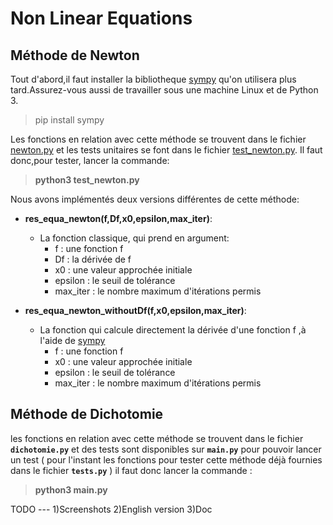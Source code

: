 # Non Linear Equations
## Méthode de Newton
 Tout d'abord,il faut installer la bibliotheque [sympy](https://www.sympy.org/en/index.html "sympy doc") qu'on utilisera plus tard.Assurez-vous aussi de travailler sous une machine Linux et de Python 3.
 > pip install sympy 
 
 Les fonctions en relation avec cette méthode se trouvent dans le fichier [newton.py](newton.py) et les tests unitaires se font dans le fichier [test_newton.py](test_newton.py).
 Il faut donc,pour tester, lancer la commande:
 > **python3 test_newton.py**
 
 Nous avons implémentés deux versions différentes de cette méthode:
 * **res_equa_newton(f,Df,x0,epsilon,max_iter)**:
 	* La fonction classique, qui prend en argument:
	  * f : une fonction f 
	  * Df : la dérivée de f
	  * x0  : une valeur approchée initiale
	  * epsilon : le seuil de tolérance 
	  * max_iter : le nombre maximum d'itérations permis
	 
 * **res_equa_newton_withoutDf(f,x0,epsilon,max_iter)**:
 	* La fonction qui calcule directement la dérivée d'une fonction f ,à l'aide de [sympy](https://www.sympy.org/en/index.html "sympy doc")
 	  * f : une fonction f 
	  * x0  : une valeur approchée initiale
	  * epsilon : le seuil de tolérance 
	  * max_iter : le nombre maximum d'itérations permis
 
## Méthode de Dichotomie

les fonctions en relation avec cette méthode se trouvent dans le fichier 
**`dichotomie.py`** et des tests sont disponibles sur **`main.py`** 
pour pouvoir lancer un test ( pour l'instant les fonctions pour tester cette méthode
déjà fournies  dans le fichier **`tests.py`**  ) il faut donc lancer la commande : 
>**python3 main.py**

TODO --- 
1)Screenshots
2)English version 
3)Doc
